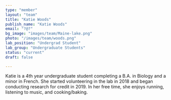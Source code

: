 ```yaml
---
type: "member"
layout: "team"
title: "Katie Woods"
publish_name: "Katie Woods"
email: "?@?"
bg_image: "images/team/Maine-lake.png"
photo: "/images/team/woods.png"
lab_position: "Undergrad Student"
lab_group: "Undergraduate Students"
status: "current"
draft: false

---
```

Katie is a 4th year undergraduate student completing a B.A. in Biology and a minor in French. She started volunteering in the lab in 2018 and began conducting research for credit in 2019. In her free time, she enjoys running, listening to music, and cooking/baking.